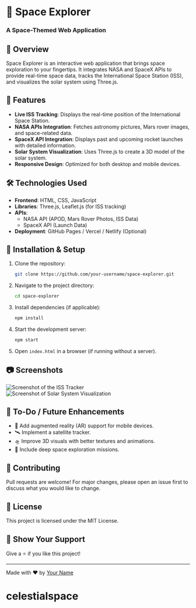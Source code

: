 # 🚀 Space Explorer

### A Space-Themed Web Application

## 🌌 Overview
Space Explorer is an interactive web application that brings space exploration to your fingertips. It integrates NASA and SpaceX APIs to provide real-time space data, tracks the International Space Station (ISS), and visualizes the solar system using Three.js.

## 🎯 Features
- **Live ISS Tracking**: Displays the real-time position of the International Space Station.
- **NASA APIs Integration**: Fetches astronomy pictures, Mars rover images, and space-related data.
- **SpaceX API Integration**: Displays past and upcoming rocket launches with detailed information.
- **Solar System Visualization**: Uses Three.js to create a 3D model of the solar system.
- **Responsive Design**: Optimized for both desktop and mobile devices.

## 🛠️ Technologies Used
- **Frontend**: HTML, CSS, JavaScript
- **Libraries**: Three.js, Leaflet.js (for ISS tracking)
- **APIs**:
  - NASA API (APOD, Mars Rover Photos, ISS Data)
  - SpaceX API (Launch Data)
- **Deployment**: GitHub Pages / Vercel / Netlify (Optional)

## 🚀 Installation & Setup
1. Clone the repository:
   ```sh
   git clone https://github.com/your-username/space-explorer.git
   ```
2. Navigate to the project directory:
   ```sh
   cd space-explorer
   ```
3. Install dependencies (if applicable):
   ```sh
   npm install
   ```
4. Start the development server:
   ```sh
   npm start
   ```
5. Open `index.html` in a browser (if running without a server).

## 📷 Screenshots
![Screenshot of the ISS Tracker](https://via.placeholder.com/800x400)
![Screenshot of Solar System Visualization](https://via.placeholder.com/800x400)



## 📌 To-Do / Future Enhancements
- 🌠 Add augmented reality (AR) support for mobile devices.
- 🛰️ Implement a satellite tracker.
- 🛸 Improve 3D visuals with better textures and animations.
- 🔭 Include deep space exploration missions.

## 🤝 Contributing
Pull requests are welcome! For major changes, please open an issue first to discuss what you would like to change.

## 📄 License
This project is licensed under the MIT License.

## 🌟 Show Your Support
Give a ⭐ if you like this project!

---
Made with ❤️ by [Your Name](https://github.com/raghav095)

# celestialspace
